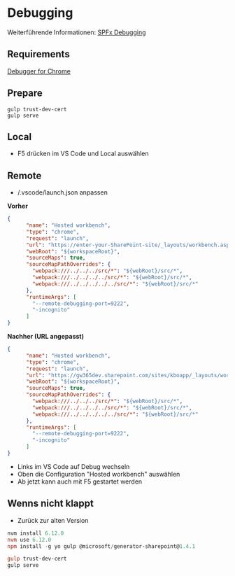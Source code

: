 # Debugging
Weiterführende Informationen: [SPFx Debugging](../spfx/debug.md)

## Requirements
[Debugger for Chrome](https://marketplace.visualstudio.com/items?itemName=msjsdiag.debugger-for-chrome)

## Prepare
```
gulp trust-dev-cert
gulp serve
```

## Local
* F5 drücken im VS Code und Local auswählen

## Remote
* /.vscode/launch.json anpassen

**Vorher**
```json
{
      "name": "Hosted workbench",
      "type": "chrome",
      "request": "launch",
      "url": "https://enter-your-SharePoint-site/_layouts/workbench.aspx",
      "webRoot": "${workspaceRoot}",
      "sourceMaps": true,
      "sourceMapPathOverrides": {
        "webpack:///../../../src/*": "${webRoot}/src/*",
        "webpack:///../../../../src/*": "${webRoot}/src/*",
        "webpack:///../../../../../src/*": "${webRoot}/src/*"
      },
      "runtimeArgs": [
        "--remote-debugging-port=9222",
        "-incognito"
      ]
}
```

**Nachher (URL angepasst)**
```json
{
      "name": "Hosted workbench",
      "type": "chrome",
      "request": "launch",
      "url": "https://gw365dev.sharepoint.com/sites/kboapp/_layouts/workbench.aspx",
      "webRoot": "${workspaceRoot}",
      "sourceMaps": true,
      "sourceMapPathOverrides": {
        "webpack:///../../../src/*": "${webRoot}/src/*",
        "webpack:///../../../../src/*": "${webRoot}/src/*",
        "webpack:///../../../../../src/*": "${webRoot}/src/*"
      },
      "runtimeArgs": [
        "--remote-debugging-port=9222",
        "-incognito"
      ]
}
```

* Links im VS Code auf Debug wechseln
* Oben die Configuration "Hosted workbench" auswählen
* Ab jetzt kann auch mit F5 gestartet werden

## Wenns nicht klappt
* Zurück zur alten Version
```powershell
nvm install 6.12.0
nvm use 6.12.0
npm install -g yo gulp @microsoft/generator-sharepoint@1.4.1

gulp trust-dev-cert
gulp serve
```
